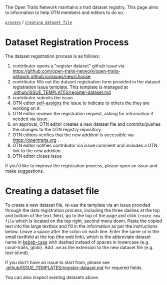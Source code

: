 The Open Traits Network maintains a trait dataset registry. This page aims to information to help OTN members and editors to do so.

[`process`](#dataset-registration-process) / [`creating dataset file`](#creating-a-dataset-file)


# Dataset Registration Process

The dataset registration process is as follows:

1. contributor opens a "register dataset" github issue via https://github.com/open-traits-network/open-traits-network.github.io/issues/new/choose
2. contributor fills out the dataset registration form provided in the dataset registration issue template. This template is managed at [.github/ISSUE_TEMPLATES/register-dataset.md](../../../tree/master/.github/ISSUE_TEMPLATE/register-dataset.md) 
3. contributor submits the issue
4. OTN editor [self-assigns](https://help.github.com/en/github/managing-your-work-on-github/assigning-issues-and-pull-requests-to-other-github-users) the issue to indicate to others the they are working on it.
5. OTN editor reviews the registration request, asking for information if needed via issue.
6. on approval, OTN editor creates a new dataset file and commits/pushes the changes to the OTN registry repository.
7. OTN editors verifies that the new addition is accessible via https://opentraits.org .
8. OTN editor notifies contributor via issue comment and includes a OTN link to the new addition.
9. OTN editor closes issue

If you'd like to improve the registration process, please open an issue and make suggestions. 

# Creating a dataset file

To create a new dataset file, re-use the template via an issue provided through the data registration process, including the three dashes at the top and bottom of the text. Next, go to the top of the page and click `Create new file` which is located on the top right, second menu down. Paste the copied text into the large textbox and fill in the information as per the instructions below. Leave a space after the colon on each line. Enter the same `id` in the small textfield at the top (the web link), which is the abbreviate dataset name in [kebab-case](http://wiki.c2.com/?KebabCase) with dashed instead of spaces in lowercase (e.g. coral-traits, globi). Add `.md` as the extension to the new dataset file (e.g. test-id.md). 

If you don't have an issue to start from, please see [.github/ISSUE_TEMPLATES/register-dataset.md](../../../tree/master/.github/ISSUE_TEMPLATE/register-dataset.md) for required fields.

You can also inspect existing datasets above. 
